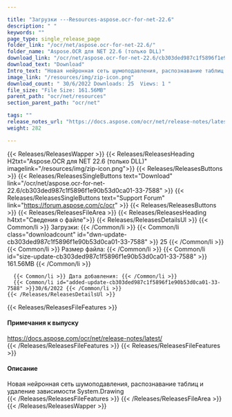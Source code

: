 ```yaml
---

title: "Загрузки ---Resources-aspose.ocr-for-net-22.6"
description: " "
keywords: ""
page_type: single_release_page
folder_link: "/ocr/net/aspose.ocr-for-net-22.6/"
folder_name: "Aspose.OCR для NET 22.6 (только DLL)"
download_link: "/ocr/net/aspose.ocr-for-net-22.6/cb303ded987c1f5896f1e90b53d0ca01-33-7588"
download_text: "Download"
Intro_text: "Новая нейронная сеть шумоподавления, распознавание таблиц и удаление зависимости System.Drawing"
image_link: "/resources/img/zip-icon.png"
download_count: " 30/6/2022 Downloads: 25  Views: 1 "
file_size: "File Size: 161.56MB"
parent_path: "ocr/net/resources"
section_parent_path: "ocr/net"

tags: ""
release_notes_url: "https://docs.aspose.com/ocr/net/release-notes/latest/"
weight: 282

---
```


{{< Releases/ReleasesWapper >}}
  {{< Releases/ReleasesHeading H2txt="Aspose.OCR для NET 22.6 (только DLL)" imagelink="/resources/img/zip-icon.png">}}
  {{< Releases/ReleasesButtons >}}
    {{< Releases/ReleasesSingleButtons text="Download" link="/ocr/net/aspose.ocr-for-net-22.6/cb303ded987c1f5896f1e90b53d0ca01-33-7588" >}}
    {{< Releases/ReleasesSingleButtons text="Support Forum" link="https://forum.aspose.com/c/ocr" >}}
  {{< Releases/ReleasesButtons >}}
  {{< Releases/ReleasesFileArea >}}
    {{< Releases/ReleasesHeading h4txt="Сведения о файле">}}
    {{< Releases/ReleasesDetailsUl >}}
      {{< Common/li >}} Загрузки: {{< /Common/li >}}
      {{< Common/li class="downloadcount" id="dwn-update-cb303ded987c1f5896f1e90b53d0ca01-33-7588" >}} 25 {{< /Common/li >}}
      {{< Common/li >}} Размер файла: {{< /Common/li >}}
      {{< Common/li id="size-update-cb303ded987c1f5896f1e90b53d0ca01-33-7588" >}} 161.56MB {{< /Common/li >}}

      {{< Common/li >}} Дата добавления: {{< /Common/li >}}
      {{< Common/li id="added-update-cb303ded987c1f5896f1e90b53d0ca01-33-7588" >}}30/6/2022 {{< /Common/li >}}
    {{< /Releases/ReleasesDetailsUl >}}

  {{< Releases/ReleasesFileFeatures >}}
      <h4>Примечания к выпуску</h4><div> <a href='https://docs.aspose.com/ocr/net/release-notes/latest/'>https://docs.aspose.com/ocr/net/release-notes/latest/</a></div>
  {{< /Releases/ReleasesFileFeatures >}}
  {{< Releases/ReleasesFileFeatures >}}
      <h4>Описание</h4><div class="HTMLDescription"> Новая нейронная сеть шумоподавления, распознавание таблиц и удаление зависимости System.Drawing</div>
  {{< /Releases/ReleasesFileFeatures >}}
 {{< /Releases/ReleasesFileArea >}}
{{< /Releases/ReleasesWapper >}}



